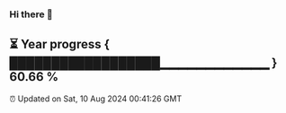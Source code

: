 ### Hi there 👋
⏳ Year progress { ██████████████████▁▁▁▁▁▁▁▁▁▁▁▁ } 60.66 %
---
⏰ Updated on Sat, 10 Aug 2024 00:41:26 GMT


